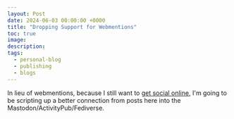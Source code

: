 ```yaml
---
layout: Post
date: 2024-06-03 00:00:00 +0000
title: "Dropping Support for Webmentions"
toc: true
image: 
description: 
tags: 
  - personal-blog
  - publishing
  - blogs
---
```


In lieu of webmentions, because I still want to [get social online](https://www.joshbeckman.org/blog/getting-social-online), I'm going to be scripting up a better connection from posts here into the Mastodon/ActivityPub/Fediverse.
